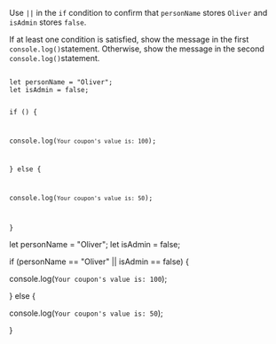 Use `||` in the `if` condition
to confirm that `personName` stores `Oliver`
and
`isAdmin` stores `false`.

If at least one condition is satisfied,
show the message in the first `console.log()`statement.
Otherwise, show the message in
the second `console.log()`statement.

<Editor lang="javascript" type="exercise">
<code>
let personName = "Oliver";
let isAdmin = false;

if () {

  console.log(`Your coupon's value is: 100`);

} else {

  console.log(`Your coupon's value is: 50`);

}
</code>

<solution>
let personName = "Oliver";
let isAdmin = false;

if (personName == "Oliver" || isAdmin == false) {
  
  console.log(`Your coupon's value is: 100`);

} else {

  console.log(`Your coupon's value is: 50`);

}
</solution>
</Editor>